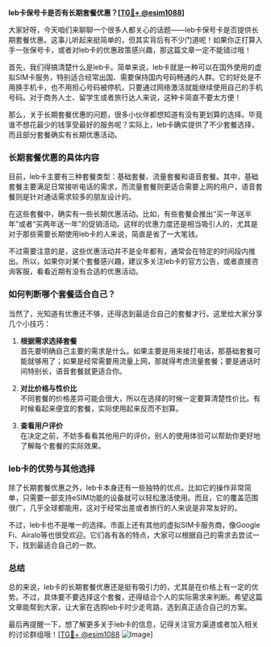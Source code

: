 **leb卡保号卡是否有长期套餐优惠？[[TG💪+ @esim1088](https://t.me/s/esim1088)]**

大家好呀，今天咱们来聊聊一个很多人都关心的话题——leb卡保号卡是否提供长期套餐优惠。这事儿听起来挺简单的，但其实背后有不少门道呢！如果你正打算入手一张保号卡，或者对leb卡的优惠政策感兴趣，那这篇文章一定不能错过哦！

首先，我们得搞清楚什么是leb卡。简单来说，leb卡就是一种可以在国外使用的虚拟SIM卡服务，特别适合经常出国、需要保持国内号码畅通的人群。它的好处是不用换手机卡，也不用担心号码被停机，只要通过网络激活就能继续使用自己的手机号码。对于商务人士、留学生或者旅行达人来说，这种卡简直不要太方便！

那么，关于长期套餐优惠的问题，很多小伙伴都想知道有没有更划算的选择。毕竟谁不想花最少的钱享受最好的服务呢？实际上，leb卡确实提供了不少套餐选择，而且部分套餐确实有长期优惠活动。

### 长期套餐优惠的具体内容

目前，leb卡主要有三种套餐类型：基础套餐、流量套餐和语音套餐。其中，基础套餐主要满足日常接听电话的需求，而流量套餐则更适合需要上网的用户，语音套餐则是针对通话需求较多的朋友设计的。

在这些套餐中，确实有一些长期优惠活动。比如，有些套餐会推出“买一年送半年”或者“买两年送一年”的促销活动。这样的优惠力度还是相当吸引人的，尤其是对于那些需要长期使用leb卡的人来说，简直是省了一大笔钱。

不过需要注意的是，这些优惠活动并不是全年都有，通常会在特定的时间段内推出。所以，如果你对某个套餐感兴趣，建议多关注leb卡的官方公告，或者直接咨询客服，看看近期有没有合适的优惠活动。

### 如何判断哪个套餐适合自己？

当然了，光知道有优惠还不够，还得选到最适合自己的套餐才行。这里给大家分享几个小技巧：

1. **根据需求选择套餐**  
   首先要明确自己主要的需求是什么。如果主要是用来接打电话，那基础套餐可能就够用了；如果是经常需要用流量上网，那就得考虑流量套餐；要是通话时间特别长，语音套餐就更适合你。

2. **对比价格与性价比**  
   不同套餐的价格差异可能会很大，所以在选择的时候一定要算清楚性价比。有时候看起来便宜的套餐，实际使用起来反而不划算。

3. **查看用户评价**  
   在决定之前，不妨多看看其他用户的评价。别人的使用体验可以帮助你更好地了解每个套餐的实际效果。

### leb卡的优势与其他选择

除了长期套餐优惠之外，leb卡本身还有一些独特的优点。比如它的操作非常简单，只需要一部支持eSIM功能的设备就可以轻松激活使用。而且，它的覆盖范围很广，几乎全球都能用，这对于经常出差或者旅行的人来说是非常友好的。

不过，leb卡也不是唯一的选择。市面上还有其他的虚拟SIM卡服务商，像Google Fi、Airalo等也很受欢迎。它们各有各的特点，大家可以根据自己的需求去尝试一下，找到最适合自己的一款。

### 总结

总的来说，leb卡的长期套餐优惠还是挺有吸引力的，尤其是在价格上有一定的优势。不过，具体要不要选择这个套餐，还得结合个人的实际需求来判断。希望这篇文章能帮到大家，让大家在选购leb卡时少走弯路，选到真正适合自己的方案。

最后再提醒一下，想了解更多关于leb卡的信息，记得关注官方渠道或者加入相关的讨论群组哦！[[TG💪+ @esim1088](https://t.me/s/esim1088) ![Image](https://i.postimg.cc/4NQfJmqS/Snipaste-2025-05-13-00-14-12.png)]